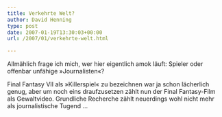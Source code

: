 ```yaml
---
title: Verkehrte Welt?
author: David Henning
type: post
date: 2007-01-19T13:30:03+00:00
url: /2007/01/verkehrte-welt.html

---
```

Allmählich frage ich mich, wer hier eigentlich amok läuft: Spieler oder offenbar unfähige »Journalisten«?

Final Fantasy VII als »Killerspiel« zu bezeichnen war ja schon lächerlich genug, aber um noch eins draufzusetzen zählt nun der Final Fantasy-Film als Gewaltvideo. Grundliche Recherche zählt neuerdings wohl nicht mehr als journalistische Tugend &#8230;
